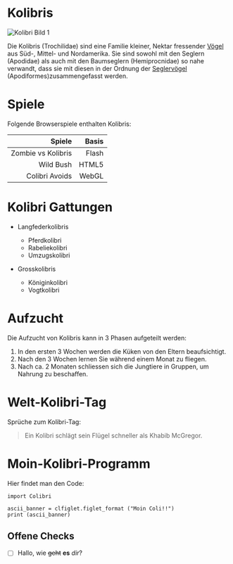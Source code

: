 # Kolibris

![Kolibri Bild 1](https://upload.wikimedia.org/wikipedia/commons/thumb/1/16/Archilochus-alexandri-002-edit.jpg/1200px-Archilochus-alexandri-002-edit.jpg)

Die Kolibris (Trochilidae) sind eine Familie kleiner, Nektar fressender [Vögel](https://de.wikipedia.org/wiki/V%C3%B6gel) aus Süd-, Mittel- und Nordamerika. Sie sind sowohl mit den Seglern (Apodidae) als auch mit den Baumseglern (Hemiprocnidae) so nahe verwandt, dass sie mit diesen in der Ordnung der [Seglervögel](https://de.wikipedia.org/wiki/Seglerv%C3%B6gel) (Apodiformes)zusammengefasst werden.

# Spiele

Folgende Browserspiele enthalten Kolibris:

| Spiele	 			| 	Basis|
| ---------------------:|	----:|
| Zombie vs Kolibris	| Flash  |
| Wild Bush				| HTML5  |
| Colibri Avoids		| WebGL  |

# Kolibri Gattungen

- Langfederkolibris
	- Pferdkolibri
	- Rabeliekolibri
	- Umzugskolibri

- Grosskolibris
	- Königinkolibri
	- Vogtkolibri

# Aufzucht

Die Aufzucht von Kolibris kann in 3 Phasen aufgeteilt werden:

1. In den ersten 3 Wochen werden die Küken von den Eltern beaufsichtigt.
2. Nach den 3 Wochen lernen Sie während einem Monat zu fliegen.
3. Nach ca. 2 Monaten schliessen sich die Jungtiere in Gruppen, um Nahrung zu beschaffen.

# Welt-Kolibri-Tag

Sprüche zum Kolibri-Tag:

> Ein Kolibri schlägt sein Flügel schneller als Khabib McGregor.

# Moin-Kolibri-Programm

Hier findet man den Code:

```
import Colibri

ascii_banner = clfiglet.figlet_format ("Moin Coli!!")
print (ascii_banner)
```

## Offene Checks

- [ ] Hallo, wie ~~geht~~ **es** *dir*?
